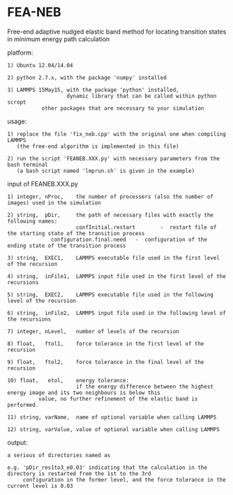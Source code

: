 # FEA-NEB
Free-end adaptive nudged elastic band method for locating transition states in minimum energy path calculation



platform: 

    1) Ubuntu 12.04/14.04

    2) python 2.7.x, with the package 'numpy' installed

    3) LAMMPS 15May15, with the package 'python' installed, 
                       dynamic library that can be called within python scropt
		       other packages that are necessary to your simulation

usage:

    1) replace the file 'fix_neb.cpp' with the original one when compiling LAMMPS
       (the free-end algorithm is implemented in this file)

    2) run the script 'FEANEB.XXX.py' with necessary parameters from the bash terminal
       (a bash script named 'lmprun.sh' is given in the example)

input of FEANEB.XXX.py

    1) integer, nProc,    the number of processers (also the number of images) used in the simulation

    2) string,  pDir,     the path of necessary files with exactly the following names:
                          confInitial.restart        -  restart file of the starting state of the transition process
		          configuration.final.need   -  configuration of the ending state of the transition process

    3) string,  EXEC1,	  LAMMPS executable file used in the first level of the recursion

    4) string,  inFile1,  LAMMPS input file used in the first level of the recursions

    5) string,  EXEC2,    LAMMPS executable file used in the following level of the recursion

    6) string,  inFile2,  LAMMPS input file used in the following level of the recursions

    7) integer, nLevel,   number of levels of the recursion

    8) float,   ftol1,    force tolerance in the first level of the recursion

    9) float,   ftol2,    force tolerance in the final level of the recursion

    10) float,   etol,    energy tolerance: 
                          if the energy difference between the highest energy image and its two neighbours is below this
			  value, no further refinement of the elastic band is performed.

    11) string, varName,  name of optional variable when calling LAMMPS

    12) string, varValue, value of optional variable when calling LAMMPS

output:

    a serious of directories named as 

    e.g. 'pDir_res1to3_e0.03' indicating that the calculation in the directory is restarted from the 1st to the 3rd 
         configuration in the former level, and the force tolerance in the current level is 0.03


